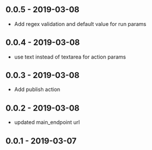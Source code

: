 ## 0.0.5 - 2019-03-08
- Add regex validation and default value for run params

## 0.0.4 - 2019-03-08
- use text instead of textarea for action params

## 0.0.3 - 2019-03-08
- Add publish action

## 0.0.2 - 2019-03-08
- updated main_endpoint url

## 0.0.1 - 2019-03-07
